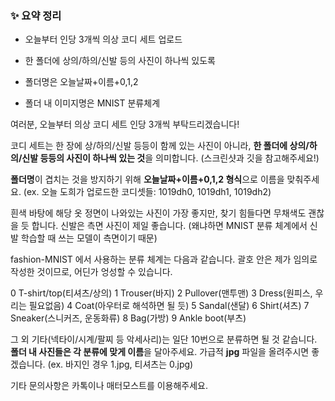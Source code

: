 ### ✨ 요약 정리

- 오늘부터 인당 3개씩 의상 코디 세트 업로드

- 한 폴더에 상의/하의/신발 등의 사진이 하나씩 있도록

- 폴더명은 오늘날짜+이름+0,1,2

- 폴더 내 이미지명은 MNIST 분류체계



여러분, 오늘부터 의상 코디 세트 인당 3개씩 부탁드리겠습니다!

코디 세트는 한 장에 상/하의/신발 등등이 함께 있는 사진이 아니라,
**한 폴더에 상의/하의/신발 등등의 사진이 하나씩 있는 것**을 의미합니다.
(스크린샷과 깃을 참고해주세요!)

**폴더명**이 겹치는 것을 방지하기 위해 **오늘날짜+이름+0,1,2 형식**으로 이름을 맞춰주세요.
(ex. 오늘 도희가 업로드한 코디셋들: 1019dh0, 1019dh1, 1019dh2)

흰색 바탕에 해당 옷 정면이 나와있는 사진이 가장 좋지만, 찾기 힘들다면 무채색도 괜찮을 듯 합니다.
신발은 측면 사진이 제일 좋습니다. (왜냐하면 MNIST 분류 체계에서 신발 학습할 때 쓰는 모델이 측면이기 때문)

fashion-MNIST 에서 사용하는 분류 체계는 다음과 같습니다.
괄호 안은 제가 임의로 작성한 것이므로, 어딘가 엉성할 수 있습니다.

0	T-shirt/top(티셔츠/상의)
1	Trouser(바지)
2	Pullover(맨투맨)
3	Dress(원피스, 우리는 필요없음)
4	Coat(아우터로 해석하면 될 듯)
5	Sandal(샌달)
6	Shirt(셔츠)
7	Sneaker(스니커즈, 운동화류)
8	Bag(가방)
9	Ankle boot(부츠)

그 외 기타(넥타이/시계/팔찌 등 악세사리)는 일단 10번으로 분류하면 될 것 같습니다.
**폴더 내 사진들은 각 분류에 맞게 이름**을 달아주세요. 가급적 **jpg** 파일을 올려주시면 좋겠습니다.
(ex. 바지인 경우 1.jpg, 티셔츠는 0.jpg)



기타 문의사항은 카톡이나 매터모스트를 이용해주세요.